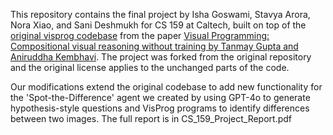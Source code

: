 This repository contains the final project by Isha Goswami, Stavya Arora, Nora Xiao, and Sani Deshmukh for CS 159 at Caltech, built on top of the [original visprog codebase](https://github.com/allenai/visprog) from the paper [Visual Programming: Compositional visual reasoning without training by Tanmay Gupta and Aniruddha Kembhavi](https://arxiv.org/abs/2211.11559). The project was forked from the original repository and the original license applies to the unchanged parts of the code.

Our modifications extend the original codebase to add new functionality for the 'Spot-the-Difference' agent we created by using GPT-4o to generate hypothesis-style questions and VisProg programs to identify differences between two images. The full report is in CS_159_Project_Report.pdf
